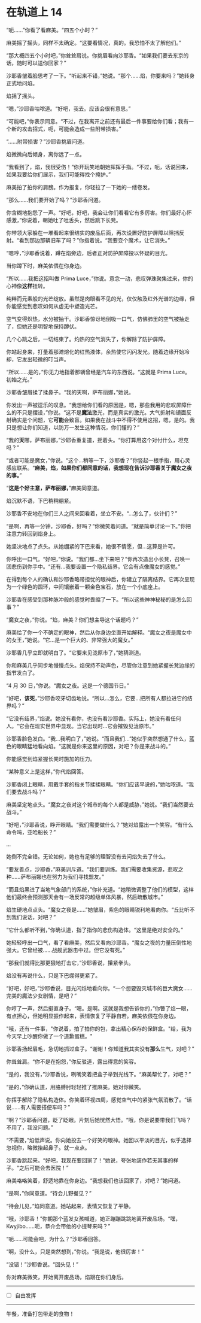 # 在轨道上 14

“呃……”你看了看麻美。“四五个小时？”

麻美摇了摇头，同样不太确定。“这要看情况，真的。我恐怕不太了解他们。”

“那大概四五个小时吧，”你耸耸肩说。你挑眉看向沙耶香。“如果我们要去东京的话，随时可以送你回家？”

沙耶香皱着脸思考了一下。“听起来不错，”她说。“那个……焰，你要来吗？”她转身正式地问焰。

焰摇了摇头。

“嗯，”沙耶香咕哝道。“好吧，我去。应该会很有意思。”

“可能吧，”你表示同意。“不过，在我离开之前还有最后一件事要给你们看；我有一个新的攻击招式，呃，可能会造成一些附带损害。”

“……附带损害？”沙耶香挑眉问道。

焰微微向后倾身，离你远了一点。

“我看到了，焰，我很受伤！”你开玩笑地朝她挥挥手指。“不过，呃，话说回来，如果我要给你们展示，我们可能得找个掩护。”

麻美拍了拍你的肩膀。作为报复，你轻拉了一下她的一缕卷发。

“那么……我们要开始了吗？”沙耶香问道。

你含糊地抱怨了一声。“好吧，好吧，我会让你们看看它有多厉害。你们最好心怀感激，”你说着，朝她吐了吐舌头，然后跳下长凳。

你带领大家躲在一堆看起来很结实的废品后面，再次设置好防护屏障以阻挡反射。“看到那边那辆旧车了吗？”你指着说。“我要变个魔术，让它消失。”

“嗯哼，”沙耶香说着，蹲在焰旁边，后者正对防护屏障投以怀疑的目光。

当你蹲下时，麻美依偎在你身边。

“所以……我把这招叫做 Prima Luce，”你说。意念一动，悲叹弹珠聚集过来，你的心神像**这样**扭转。

纯粹而元素般的光芒绽放。虽然是肉眼看不见的光，仅仅触及红外光谱的边缘，但你能感觉到悲叹如何从虚无中塑造光芒。

空气变得炽热，水分被抽干。沙耶香惊讶地倒吸一口气，仿佛肺里的空气被抽走了，但她还是明智地保持蹲伏。

几个心跳之后，一切结束了。灼热的空气消失了，你解除了防护屏障。

你站起身来，打量着那滩熔化的红热液体，余热使它闪闪发光。随着边缘开始冷却，它发出轻微的叮当声。

“所以……是的，”你无力地指着那辆曾经是汽车的东西说。“这就是 Prima Luce。初始之光。”

沙耶香皱眉揉了揉鼻子。“我的天啊，萨布丽娜，”她说。

你发出一声被逗乐的叹息。“我想给你们看的原因是，嗯，那些我用的悲叹屏障什么的不只是摆设，”你说。“这不是**魔法**激光，而是真实的激光。大气折射和镜面反射确实是个问题，它**可能**会致盲。如果我在战斗中不得不使用这招，嗯，是的。我只是想让你们知道，以防万一发生这种情况，你们懂的？”

“我的**天**哪，萨布丽娜，”沙耶香重复道，摇着头。“你打算用这个对付什么，坦克吗？”

“或者可能是魔女，”你说。“这个...稍等一下，沙耶香？”你竖起一根手指，用心灵感应联系。“**麻美，焰，如果你们都同意的话，我想现在告诉沙耶香关于魔女之夜的事。**”

“**这是个好主意，萨布丽娜，**”麻美同意道。

焰沉默不语，下巴稍稍绷紧。

沙耶香不安地在你们三人之间来回看着，坐立不安。“...怎么了，伙计们？”

“是啊，再等一分钟，沙耶香，好吗？”你微笑着问道。“就是简单讨论一下。”你把注意力转回到焰身上。

她坚决地点了点头。从她绷紧的下巴来看，她很不情愿，但...这算是许可。

你呼出一口气。“好吧，”你说。“我们都...坐下来吧？”你再次造出小长凳，召唤一团悲伤到你手中。“还有...我要设置一个隐私结界。它会有点像魔女的感觉。”

在得到每个人的确认和沙耶香略带担忧的眼神后，你建立了隔离结界。它再次呈现为一个绿色的圆环，中间镶嵌着一颗金色宝石，放在一个小底座上。

沙耶香在感受到那种脉冲般的感觉时畏缩了一下。“所以这些神神秘秘的是怎么回事？”

“魔女之夜，”你说。“焰，麻美？你们想主导这个话题吗？”

麻美给了你一个不确定的眼神，然后从你身边坐直开始解释。“魔女之夜是魔女中的女王，”她说。“它...是一个巨大的、非常强大的魔女。”

沙耶香几乎立即就明白了。“它要来见泷原市了，”她猜测道。

你和麻美几乎同步地慢慢点头。焰保持不动声色，尽管你注意到她紧握长凳边缘的指节发白了。

“4 月 30 日，”你说。“魔女之夜。这是一个德国节日。”

“好吧，**该死**，”沙耶香咬牙切齿地说。“所以...怎么，它要...把所有人都拉进它的结界吗？”

“它没有结界，”焰说。她没有看你，也没有看沙耶香。实际上，她没有看任何人。“它会在现实世界中显现。当它出现时...它会摧毁见泷原市。”

沙耶香脸色发白。“我...我明白了，”她说。“而且我们...”她似乎突然想通了什么，蓝色的眼睛猛地看向焰。“这就是你来这里的原因，对吧？你是来战斗的。”

你能感觉到焰紧握长凳时施加的压力。

“某种意义上是这样，”你代焰回答。

沙耶香闭上眼睛，用戴手套的指关节揉揉眼睛。“你们应该早说的，”她咕哝道。“我们要去战斗吗？”

麻美坚定地点头。“魔女之夜对这个城市的每个人都是威胁，”她说。“我们当然要去战斗。”

“好吧，”沙耶香说，睁开眼睛。“我们需要做什么？”她对焰露出一个笑容。“有什么命令吗，亚哈船长？”

...

她倒不完全错。无论如何，她也有足够的理智没有去问焰失去了什么。

“要友善点，沙耶香，”麻美训斥道。“我们要训练。我们需要收集资源，悲叹之种……萨布丽娜也在努力为我们寻找盟友。”

“而且焰黑进了当地气象部门的系统，”你补充道。“她稍微调整了他们的模型，这样他们最终会预测那天会有一场反常的超级单体风暴，然后疏散城市。”

焰生硬地点点头。“魔女之夜是……”她皱眉，紫色的眼睛锐利地看向你。“丘比听不到我们说话，对吧？”

“它什么都听不到，”你确认道，指了指你的悲伤构造体。“这里是绝对安全的。”

她轻轻呼出一口气，看了看麻美，然后又看向沙耶香。“魔女之夜的力量压倒性地强大。它曾经被……战舰武器击中过。但它没有死。”

“那我们就得比那更狠地打击它，”沙耶香说，攥紧拳头。

焰没有再说什么，只是下巴绷得更紧了。

“好吧，好吧，”沙耶香说，目光闪烁地看向你。“一个想要毁灭城市的巨大魔女……完美的魔法少女剧情，是吧？”

你哼了一声，然后挺直身子。“嗯。是啊。这就是我想告诉你的，”你瞥了焰一眼，有点担心，但她明显振作起来，表情恢复了平静自若。麻美依偎在你身边。

"哦，还有一件事，"你说着，拍了拍你的包，拿出精心保存的保鲜盒。"给，我为今天早上吵醒你做了一个道歉蛋糕。"

沙耶香扬起眉毛，急切地抓过盒子。“谢谢！你知道我其实没有**那么**生气，对吧？”

你耸耸肩。“你不是在抱怨，”你反驳道，露出得意的笑容。

“是的，我没有，”沙耶香说，咧嘴笑着把盒子举到光线下。“麻美帮忙了，对吧？”

“是的，”你确认道，用胳膊肘轻轻推了推麻美。她对你微笑。

你挥手解除了隐私构造体。你笑着环视四周，感觉空气中的紧张气氛消散了。“话说……有人需要搭便车吗？”

“啊？”沙耶香问道，眨了眨眼。片刻后她恍然大悟。“哦，你是说要带我们飞吗？不用了，我没问题。”

“不需要，”焰低声说。你向她投去一个好笑的眼神。她回以平淡的目光，似乎选择忽视你，略微抬起鼻子。就一点点。

沙耶香跳起来。“好吧，我现在要回家了！”她说，夸张地装作若无其事的样子。“之后可能会去医院！”

麻美咯咯笑着，舒适地靠在你身边。“我想我们也该回家了，对吧？”她问道。

“是啊，”你同意道。“待会儿野餐见？”

“待会儿见，”焰同意道。她站起来，表情又恢复了平静。

“哦，沙耶香！”你朝那个蓝发女孩喊道，她正蹦蹦跳跳地离开废品场。“嘿，Kwyjibo……呃，恭介会带他的小提琴来吗？”

“呃……可能会吧，为什么？”沙耶香回答。

“啊，没什么，只是突然想到，”你说。“我是说，他很厉害！”

“没错！”沙耶香说。“回头见！”

你对麻美微笑，开始离开废品场，焰跟在你们身后。

---

- [ ] 自由发挥

---

午餐，准备打包带走的食物！
